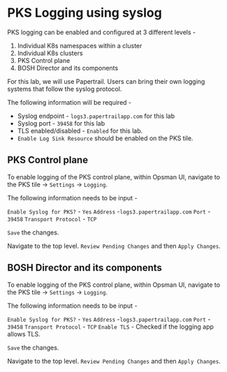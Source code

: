 
# PKS Logging using syslog

PKS logging can be enabled and configured at 3 different levels - 

1. Individual K8s namespaces within a cluster
2. Individual K8s clusters
3. PKS Control plane
4. BOSH Director and its components

For this lab, we will use Papertrail. Users can bring their own logging systems that follow the syslog protocol. 

The following information will be required - 

* Syslog endpoint - `logs3.papertrailapp.com` for this lab
* Syslog port - `39458` for this lab
* TLS enabled/disabled - `Enabled` for this lab. 
* `Enable Log Sink Resource` should be enabled on the PKS tile.

## PKS Control plane

To enable logging of the PKS control plane, within Opsman UI, navigate to the PKS tile -> `Settings` -> `Logging`.

The following information needs to be input - 

`Enable Syslog for PKS?` - `Yes`
`Address` -`logs3.papertrailapp.com` 
`Port` - `39458`
`Transport Protocol` - `TCP`

`Save` the changes. 

Navigate to the top level. `Review Pending Changes` and then `Apply Changes`. 

## BOSH Director and its components

To enable logging of the PKS control plane, within Opsman UI, navigate to the PKS tile -> `Settings` -> `Logging`.

The following information needs to be input - 

`Enable Syslog for PKS?` - `Yes`
`Address` -`logs3.papertrailapp.com` 
`Port` - `39458`
`Transport Protocol` - `TCP`
`Enable TLS` - Checked if the logging app allows TLS.

`Save` the changes. 

Navigate to the top level. `Review Pending Changes` and then `Apply Changes`. 

<!--stackedit_data:
eyJoaXN0b3J5IjpbMTQ1MjUyMDE5NiwyMDA5NDM5NTU1LDc4NT
Y5NjA1NywyMTA2OTE0ODQ3LDEyMjY5ODIzODldfQ==
-->